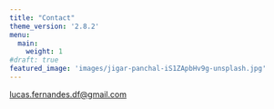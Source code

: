 ```yaml
---
title: "Contact"
theme_version: '2.8.2'
menu:
  main:
    weight: 1
#draft: true
featured_image: 'images/jigar-panchal-iS1ZApbHv9g-unsplash.jpg'
---
```


[lucas.fernandes.df@gmail.com](lucas.fernandes.df@gmail.com)